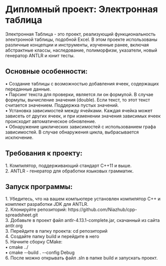 <h1>Дипломный проект: Электронная таблица</h1>
Электронная Таблица - это проект, реализующий функциональность электронной таблицы, подобной Excel. В этом проекте использованы различные концепции и инструменты, изученные ранее, включая абстрактные классы, наследование, полиморфизм, указатели, новый генератор ANTLR и юнит тесты.

<h2>Основные особенности:</h2>
• Создание таблицы с возможностью добавления ячеек, содержащих переданные данные.<br>
• Парсинг текста для проверки, является ли он формулой. В случае формулы, вычисление значения (double). Если текст, то этот текст считается значением. Поддержка пустых значений.<br>
• Установка зависимостей между ячейками. Каждая ячейка может зависеть от других ячеек, и при изменении значения зависимых ячеек происходит автоматическое обновление.<br>
• Обнаружение циклических зависимостей с использованием графа зависимостей. В случае обнаружения цикла, выбрасывается исключение.

<h2>Требования к проекту:</h2>
1. Компилятор, поддерживающий стандарт C++11 и выше.<br>
2. ANTLR - генератор для обработки языковых грамматик.

<h2>Запуск программы:</h2>
1. Убедитесь, что на вашем компьютере установлен компилятор C++ и комплект разработки JDK для ANTLR.<br>
2. Клонируйте репозиторий: https://github.com/Niazhub/cpp-spreadsheet.git<br>
3. Добавьте в проект файл antlr-4.13.1-complete.jar, скачанный из сайта antlr.org<br>
3. Перейдите в папку проекта: cd репозиторий<br>
4. Создайте папку build и перейдите в него<br>
5. Начните сборку CMake: <br>
  • cmake ../<br>
  • cmake --build . --config Debug<br>
6. После можно открывать файл .sln в папке build и запускать проект.<br>
